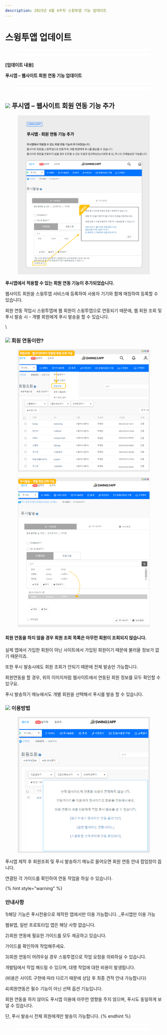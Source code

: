 ```yaml
---
description: 2023년 4월 4주차 스윙투앱 기능 업데이트
---
```


# 스윙투앱 업데이트

<figure><img src=".gitbook/assets/구분선 (1) (2).PNG" alt=""><figcaption></figcaption></figure>

﻿**\[업데이트 내용]**

**푸시앱 – 웹사이트 회원 연동 기능 업데이트**

<figure><img src=".gitbook/assets/구분선 (1) (2).PNG" alt=""><figcaption></figcaption></figure>

## ![](https://wp.swing2app.co.kr/wp-content/uploads/2018/09/%EB%8B%A8%EB%9D%BD1-1.png) **푸시앱 – 웹사이트 회원 연동 기능 추가**&#x20;

<figure><img src=".gitbook/assets/푸시앱_회원연동.png" alt=""><figcaption></figcaption></figure>

**푸시앱에서 적용할 수 있는 회원 연동 기능이 추가되었습니다.**

웹사이트 회원을 스윙투앱 서비스에 등록하여 사용자 기기와 함께 매칭하여 등록할 수 있습니다.&#x20;

회원 연동 작업시 스윙투앱에 웹 회원이 스윙투앱으로 연동되기 때문에,  웹 회원 조회 및 푸시 발송 시 - 개별 회원에게 푸시 발송을 할 수 있습니다.&#x20;

\


### ![](https://ncdn2.swing2app.co.kr/public/swing\_notice\_editor\_attach/10532101/20233803.png) **회원 연동이란?**

<figure><img src=".gitbook/assets/푸시앱_회원연동3.png" alt=""><figcaption></figcaption></figure>

<figure><img src=".gitbook/assets/푸시앱_회원연동2.png" alt=""><figcaption></figcaption></figure>

#### 회원 연동을 하지 않을 경우 회원 조회 목록은 아무런 회원이 조회되지 않습니다.

실제 앱에서 가입한 회원이 아닌 사이트에서 가입된 회원이기 때문에 불러올 정보가 없기 때문이죠.

또한 푸시 발송시에도 회원 조회가 안되기 때문에 전체 발송만 가능합니다.&#x20;

회원연동을 할 경우, 위의 이미지처럼 웹사이트에서 연동된 회원 정보를 모두 확인할 수 있구요.

푸시 발송하기 메뉴에서도 개별 회원을 선택해서 푸시를 발송 할 수 있습니다.



### ![](https://ncdn2.swing2app.co.kr/public/swing\_notice\_editor\_attach/10532112/20233903.png) **이용방법**

<figure><img src=".gitbook/assets/푸시앱_회원연43.png" alt=""><figcaption></figcaption></figure>

푸시앱 제작 후 회원조회 및 푸시 발송하기 메뉴로 들어오면 회원 연동 안내 팝업창이 뜹니다.

연결된 각 가이드를 확인하여 연동 작업을 하실 수 있습니다.&#x20;



{% hint style="warning" %}
### **안내사항**



1\)해당 기능은 푸시전용으로 제작한 앱에서만 이용 가능합니다. \_푸시앱만 이용 가능

웹뷰앱, 일반 프로토타입 앱은 해당 사항 없습니다.&#x20;

2\)회원 연동에 필요한 가이드를 모두 제공하고 있습니다.

가이드를 확인하여 작업해주세요.

3\)회원 연동이 어려우실 경우 스윙투앱으로 작업 요청을 의뢰하실 수 있습니다.

개발팀에서 작업 해드릴 수 있으며, 대행 작업에 대한 비용이 발생됩니다.

(비용은 사이트 구현에 따라 다르기 때문에 상담 후 최종 견적 안내 가능합니다)

4\)회원연동은 필수 기능이 아닌 선택 옵션 기능입니다.

회원 연동을 하지 않아도 푸시앱 이용에 아무런 영향을 주지 않으며, 푸시도 동일하게 보낼 수 있습니다.&#x20;

단, 푸시 발송시 전체 회원에게만 발송이 가능합니다.&#x20;
{% endhint %}

<figure><img src=".gitbook/assets/구분선 (1) (2).PNG" alt=""><figcaption></figcaption></figure>
